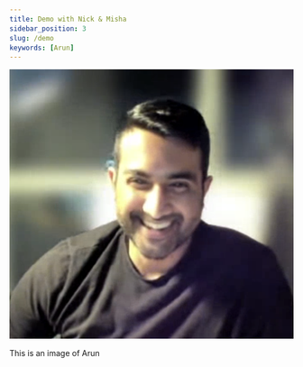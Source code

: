 ```yaml
---
title: Demo with Nick & Misha
sidebar_position: 3
slug: /demo
keywords: [Arun]
---
```




![](./demo.1ca46a0c-d0c3-801a-b11d-ceb5c007450e.png)


This is an image of Arun

